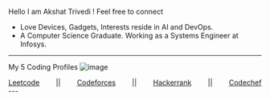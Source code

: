 Hello I am Akshat Trivedi ! 
Feel free to connect 

 *    Love Devices, Gadgets,  Interests reside in AI and DevOps.
 *    A Computer Science Graduate. Working as a Systems Engineer at Infosys.

---
My 5 Coding Profiles
![image](https://github.com/user-attachments/assets/d9b6d530-aeac-460b-8d97-83b9b0d218ef)

  <div style="display:flex; justify-content:space-between;">
    <a href="https://leetcode.com/u/akshattrivedi9"> Leetcode </a> ||
    <a href="https://codeforces.com/profile/akshattrivedi9"> Codeforces </a> ||
    <a href="https://www.hackerrank.com/profile/akshat_trivedi"> Hackerrank </a> ||
    <a href="https://www.codechef.com/users/akshattrivedi9"> Codechef </a> 
  </div>
  ---

